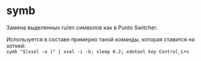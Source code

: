 # symb
Замена выделенных ru/en символов как в Punto Switcher.

Используется в составе примерно такой команды, которая ставится на хоткей:  
```symb "$(xsel -o )" | xsel -i -b; sleep 0.2; xdotool key Control_L+v```
